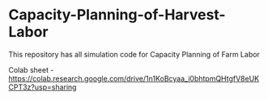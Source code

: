 # Capacity-Planning-of-Harvest-Labor
This repository has all simulation code for Capacity Planning of Farm Labor

Colab sheet - https://colab.research.google.com/drive/1n1KoBcyaa_i0bhtpmQHtgfV8eUKCPT3z?usp=sharing
